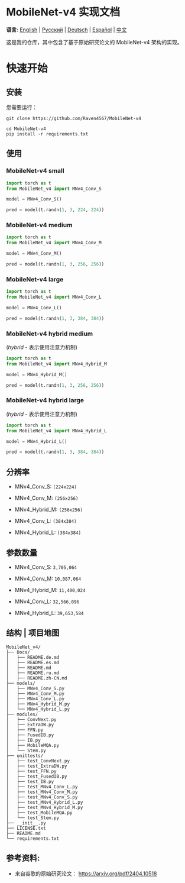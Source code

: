 # MobileNet-v4 实现文档

**语言:** [English](README.md) | [Русский](README.ru.md) | [Deutsch](README.de.md) | [Español](README.es.md) | [中文](README.zh-CN.md)

这是我的仓库，其中包含了基于原始研究论文的 MobileNet-v4 架构的实现。

# 快速开始

## 安装
您需要运行：
```
git clone https://github.com/Raven4567/MobileNet-v4

cd MobileNet-v4
pip install -r requirements.txt
```

## 使用

### MobileNet-v4 small
```python
import torch as t
from MobileNet_v4 import MNv4_Conv_S

model = MNv4_Conv_S()

pred = model(t.randn(1, 3, 224, 224))
```

### MobileNet-v4 medium
```python
import torch as t
from MobileNet_v4 import MNv4_Conv_M

model = MNv4_Conv_M()

pred = model(t.randn(1, 3, 256, 256))
```

### MobileNet-v4 large
```python
import torch as t
from MobileNet_v4 import MNv4_Conv_L

model = MNv4_Conv_L()

pred = model(t.randn(1, 3, 384, 384))
```

### MobileNet-v4 hybrid medium
(*hybrid* - 表示使用注意力机制)
```python
import torch as t
from MobileNet_v4 import MNv4_Hybrid_M

model = MNv4_Hybrid_M()

pred = model(t.randn(1, 3, 256, 256))
```

### MobileNet-v4 hybrid large
(*hybrid* - 表示使用注意力机制)
```python
import torch as t
from MobileNet_v4 import MNv4_Hybrid_L

model = MNv4_Hybrid_L()

pred = model(t.randn(1, 3, 384, 384))
```

## 分辨率

- MNv4_Conv_S: `(224x224)`

- MNv4_Conv_M: `(256x256)`

- MNv4_Hybrid_M: `(256x256)`

- MNv4_Conv_L: `(384x384)`

- MNv4_Hybrid_L: `(384x384)`

## 参数数量

- MNv4_Conv_S: `3,705,064`

- MNv4_Conv_M: `10,087,064`

- MNv4_Hybrid_M: `11,400,024`

- MNv4_Conv_L: `32,566,096`

- MNv4_Hybrid_L: `39,653,584`

## 结构 | 项目地图
```
MobileNet_v4/
├── Docs/
│   ├── README.de.md
│   ├── README.es.md
│   ├── README.md
│   ├── README.ru.md
│   ├── README.zh-CN.md
├── models/
│   ├── MNv4_Conv_S.py
│   ├── MNv4_Conv_M.py
│   ├── MNv4_Conv_L.py
│   ├── MNv4_Hybrid_M.py
│   └── MNv4_Hybrid_L.py
├── modules/
│   ├── ConvNext.py
│   ├── ExtraDW.py
│   ├── FFN.py
│   ├── FusedIB.py
│   ├── IB.py
│   ├── MobileMQA.py
│   └── Stem.py
├── unittests/
│   ├── test_ConvNext.py
│   ├── test_ExtraDW.py
│   ├── test_FFN.py
│   ├── test_FusedIB.py
│   ├── test_IB.py
│   ├── test_MNv4_Conv_L.py
│   ├── test_MNv4_Conv_M.py
│   ├── test_MNv4_Conv_S.py
│   ├── test_MNv4_Hybrid_L.py
│   ├── test_MNv4_Hybrid_M.py
│   ├── test_MobileMQA.py
│   └── test_Stem.py
├── __init__.py
├── LICENSE.txt
├── README.md
└── requirements.txt
```

## 参考资料:
- 来自谷歌的原始研究论文： https://arxiv.org/pdf/2404.10518